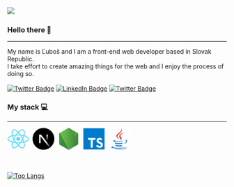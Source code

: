 
<img src='https://i.pinimg.com/1200x/d1/dc/0e/d1dc0ec371ff9f09da6694728ab8d0f8.jpg'/>

### Hello there 👋
<hr/>
My name is Ľuboš and I am a front-end web developer based in Slovak Republic. <br/>
I take effort to create amazing things for the web and I enjoy the process of doing so.

<br/>
<br/>
<div>
  <a href='https://twitter.com/LGarancovsky' target='_blank'><img src="https://img.shields.io/badge/Twitter-white?style=for-the-badge&logo=twitter&logoColor=blue" alt="Twitter Badge"/></a>
  <a href='www.linkedin.com/in/lubos-garancovsky'  target='_blank'><img src="https://img.shields.io/badge/LinkedIn-blue?style=for-the-badge&logo=linkedin&logoColor=white" alt="LinkedIn Badge"/></a>
  <a href='https://lubosgarancovsky.github.io/Portfolio-old'  target='_blank'><img src="https://img.shields.io/badge/Portfolio-red?style=for-the-badge&logo=GitHub&logoColor=white" alt="Twitter Badge"/></a>
</div>


### My stack 💻
<hr/>

<div>
  <img src="https://github.com/devicons/devicon/blob/master/icons/react/react-original.svg" title="react" alt="react" width="50" height="50"/>&nbsp;
  <img src="https://github.com/devicons/devicon/blob/master/icons/nextjs/nextjs-original.svg" title="nextjs" alt="nextjs" width="50" height="50"/>&nbsp;
  <img src="https://github.com/devicons/devicon/blob/master/icons/nodejs/nodejs-original.svg" title="nodejs" alt="nodejs" width="50" height="50"/>&nbsp;
  <img src="https://github.com/devicons/devicon/blob/master/icons/typescript/typescript-original.svg" title="typescript" alt="typescript" width="50" height="50"/>&nbsp;
  <img src="https://github.com/devicons/devicon/blob/master/icons/java/java-original.svg" title="Java" alt="Java" width="50" height="50"/>&nbsp;
</div>

<br/>
<br/>

[![Top Langs](https://github-readme-stats.vercel.app/api/top-langs/?username=lubosgarancovsky&theme=radical&layout=compact)](https://github.com/anuraghazra/github-readme-stats)
